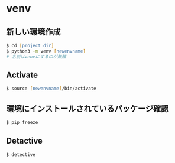 
# venv
## 新しい環境作成

```zsh
$ cd [project dir]
$ python3 -m venv [newenvname]
# 名前はvenvにするのが無難
```
## Activate

```zsh
$ source [newenvname]/bin/activate
```
## 環境にインストールされているパッケージ確認

```zsh
$ pip freeze
```

## Detactive

```zsh
$ detective
```
